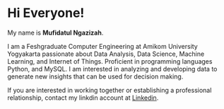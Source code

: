 
# Hi Everyone! 

My name is **Mufidatul Ngazizah**.

I am a Feshgraduate Computer Engineering at Amikom University Yogyakarta passionate about Data Analysis, Data Science, Machine Learning, and Internet of Things. Proficient in programming languages Python, and MySQL. I am interested in analyzing and developing data to generate new insights that can be used for decision making.

If you are interested in working together or establishing a professional relationship, contact my linkdin account at [Linkedin](https://www.linkedin.com/in/mufidatul-ngazizah-6b7907224/).

